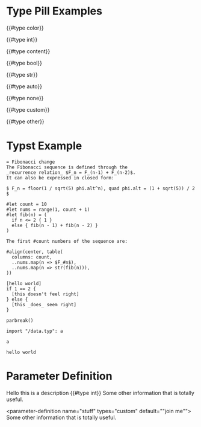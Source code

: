 # Type Pill Examples

{{#type color}}

{{#type int}} 

{{#type content}}

{{#type bool}}

{{#type str}}

{{#type auto}}

{{#type none}}

{{#type custom}}

{{#type other}} 

# Typst Example

```typ,example
= Fibonacci change
The Fibonacci sequence is defined through the
_recurrence relation_ $F_n = F_(n-1) + F_(n-2)$.
It can also be expressed in closed form:

$ F_n = floor(1 / sqrt(5) phi.alt^n), quad phi.alt = (1 + sqrt(5)) / 2 $

#let count = 10
#let nums = range(1, count + 1)
#let fib(n) = (
  if n <= 2 { 1 }
  else { fib(n - 1) + fib(n - 2) }
)

The first #count numbers of the sequence are:

#align(center, table(
  columns: count,
  ..nums.map(n => $F_#n$),
  ..nums.map(n => str(fib(n))),
))

```

```typc,example
[hello world]
if 1 == 2 {
  [this doesn't feel right]
} else {
  [this _does_ seem right]
}

parbreak()

import "/data.typ": a

a
```

```typ
hello world
```

# Parameter Definition
<parameter-definition default="auto" name="value" types="auto,none,float,int">
Hello this is a description {{#type int}}
</parameter-definition>

<parameter-definition name="not-default" types="array">
Some other information that is totally useful.
</parameter-definition>


<parameter-definition name="stuff" types="custom" default=""join me"">
Some other information that is totally useful.
</parameter-definition>

